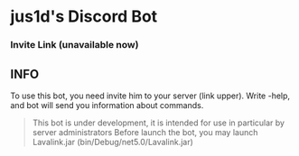 # jus1d's Discord Bot
### Invite Link (unavailable now)
## INFO
 To use this bot, you need invite him to your server (link upper). Write -help, and bot will send you information about commands.
> This bot is under development, it is intended for use in particular by server administrators
Before launch the bot, you may launch Lavalink.jar (bin/Debug/net5.0/Lavalink.jar)
